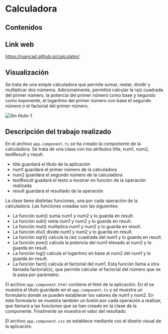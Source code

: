 # Calculadora

## Contenidos 

## Link web
https://juancad.github.io/calculator/

## Visualización

Se trata de una simple calculadora que permite sumar, restar, dividir y multiplicar dos números.
Adicionalmente, permitirá calcular la raíz cuadrada del primer número, la potencia del primer número como base y segundo como exponente, el logaritmo del primer número con base el segundo número o el factorial del primer número.

![Sin título-1](https://user-images.githubusercontent.com/91132611/161382008-51a9903e-07e2-42ff-bf5e-d48207e01301.png)

## Descripción del trabajo realizado

En el archivo `app.component.ts` se ha creado la componente de la calculadora. Se trata de una clase con los atributos title, num1, num2, textResult y result.
- title guardará el título de la aplicación
- num1 guardará el primer número de la calculadora
- num2 guardará el segundo número de la calculadora
- textResult guadará el texto a mostrar en función de la operación realizada
- result guardará el resultado de la operación

La clase tiene distintas funciones, una por cada operación de la calculadora. Las funciones creadas son las siguientes:
- La función sum() suma num1 y num2 y lo guarda en result.
- La función sub() resta num1 y num2 y lo guarda en result.
- La función mul() multiplica num1 y num2 y lo guarda en result.
- La función div() divide num1 y num2 y lo guarda en result.
- La función sqrt() calcula la raíz cuadrada del num1 y lo guarda en result.
- La función pow() calcula la potencia del num1 elevado al num2 y lo guarda en result.
- La función log() calcula el logaritmo en base al num2 del num1 y lo guarda en result.
- La función fact() calcula el factorial del num1. Esta función llama a otra llamada factorial(x), que permite calcular el factorial del número que se le pasa por parámetro.

El archivo `app.component.html` contiene el html de la aplicación. En él se muestra el título guardado en el `app.component.ts` y se muestra un formulario donde se pueden establecer los valores de num1 y num2. En este formulario se muestra también un botón por cada operación a realizar, que llamará a las funciones que se han creado en la clase de la componente. Finalmente se muestra el valor del resultado.

El archivo `app.component.css` se establece mediante css el diseño visual de la aplicación. 
